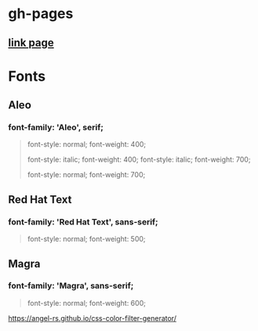 # gh-pages
## [link page](https://vladimirovicp.github.io/layout-travel/)

# Fonts

## Aleo
### font-family: 'Aleo', serif;
> font-style: normal;
> font-weight: 400;
> 
> font-style: italic;
> font-weight: 400;
> font-style: italic;
> font-weight: 700;
> 
> font-style: normal;
> font-weight: 700;

## Red Hat Text
### font-family: 'Red Hat Text', sans-serif;
> font-style: normal;
> font-weight: 500;

## Magra
### font-family: 'Magra', sans-serif;
> font-style: normal;
> font-weight: 600;

https://angel-rs.github.io/css-color-filter-generator/